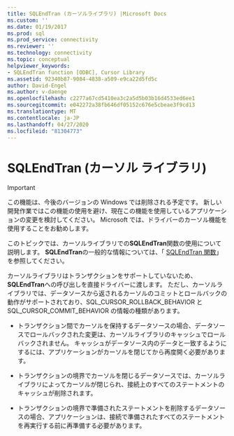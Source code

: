 ```yaml
---
title: SQLEndTran (カーソルライブラリ) |Microsoft Docs
ms.custom: ''
ms.date: 01/19/2017
ms.prod: sql
ms.prod_service: connectivity
ms.reviewer: ''
ms.technology: connectivity
ms.topic: conceptual
helpviewer_keywords:
- SQLEndTran function [ODBC], Cursor Library
ms.assetid: 92340b87-9084-4838-a509-e9ca22d5fd5c
author: David-Engel
ms.author: v-daenge
ms.openlocfilehash: c2277a67cd5410ea3c2a5d5b03b16d4533ed6ee1
ms.sourcegitcommit: e042272a38fb646df05152c676e5cbeae3f9cd13
ms.translationtype: MT
ms.contentlocale: ja-JP
ms.lasthandoff: 04/27/2020
ms.locfileid: "81304773"
---
```

# <a name="sqlendtran-cursor-library"></a>SQLEndTran (カーソル ライブラリ)
> [!IMPORTANT]  
>  この機能は、今後のバージョンの Windows では削除される予定です。 新しい開発作業ではこの機能の使用を避け、現在この機能を使用しているアプリケーションの変更を検討してください。 Microsoft では、ドライバーのカーソル機能を使用することをお勧めします。  
  
 このトピックでは、カーソルライブラリでの**SQLEndTran**関数の使用について説明します。 **SQLEndTran**の一般的な情報については、「 [SQLEndTran 関数](../../../odbc/reference/syntax/sqlendtran-function.md)」を参照してください。  
  
 カーソルライブラリはトランザクションをサポートしていないため、 **SQLEndTran**への呼び出しを直接ドライバーに渡します。 ただし、カーソルライブラリでは、データソースから返されるカーソルのコミットとロールバックの動作がサポートされており、SQL_CURSOR_ROLLBACK_BEHAVIOR と SQL_CURSOR_COMMIT_BEHAVIOR の情報の種類があります。  
  
-   トランザクション間でカーソルを保持するデータソースの場合、データソースでロールバックされた変更は、カーソルライブラリのキャッシュでロールバックされません。 キャッシュがデータソース内のデータと一致するようにするには、アプリケーションがカーソルを閉じてから再度開く必要があります。  
  
-   トランザクションの境界でカーソルを閉じるデータソースでは、カーソルライブラリによってカーソルが閉じられ、接続上のすべてのステートメントのキャッシュが削除されます。  
  
-   トランザクションの境界で準備されたステートメントを削除するデータソースの場合、アプリケーションは、接続で準備されたすべてのステートメントを再実行する前に再準備する必要があります。
